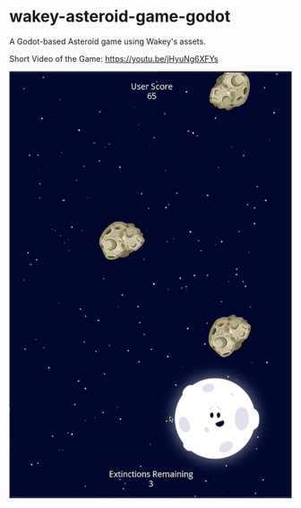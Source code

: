 # wakey-asteroid-game-godot

A Godot-based Asteroid game using Wakey's assets.

Short Video of the Game:
https://youtu.be/jHyuNg6XFYs

![Game Screenshot](/readme/screenshot.png?raw=true "Wakey Asteroid Game Screenshot")
